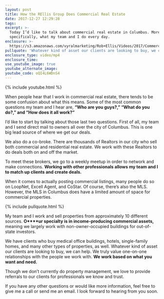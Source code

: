 ```yaml
---
layout: post
title: How the REllis Group Does Commercial Real Estate
date: 2017-12-27 12:29:28
tags:
excerpt: >-
  Today I’d like to talk about commercial real estate in Columbus. More
  specifically, what my team and I do every day.
enclosure: >-
  https://s3.amazonaws.com/vyralmarketing/Rob+Ellis/Videos/2017/Commercial+Real+Estate+-+Central+Ohio+Real+Estate+Agent.mp4
pullquote: 'Whatever kind of asset our clients are looking to buy, we can help'
enclosure_type: video/mp4
enclosure_time:
use_youtube_image: true
youtube_alternate_image:
youtube_code: oQI4L6WDnS4
---
```



{% include youtube.html %}

When people hear that I work in commercial real estate, there tends to be some confusion about what this means. Some of the most common questions my team and I hear are, **“Who are you guys?,” “What do you do?,” and “How does it all work?”**

I’d like to start by talking about those last two questions. First of all, my team and I send direct mail to owners all over the city of Columbus. This is one big lead source of where we get our deals.

We also do a co-broke. There are thousands of Realtors in our city who sell both commercial and residential real estate. We work with these Realtors to do deals both on and off the market.

To meet these brokers, we go to a weekly meetup in order to network and make connections. **Working with other professionals allows my team and I to match up clients and create deals.**

When it comes to actually posting commercial listings, many people do so on LoopNet, Excell Agent, and CoStar. Of course, there’s also the MLS. However, the MLS in Columbus does have a limited amount of space for commercial properties.

{% include pullquote.html %}

My team and I work and sell properties from approximately 10 different sources. **O****ur specialty is in income-producing commercial assets,** meaning we largely work with non-owner-occupied buildings for out-of-state investors.

We have clients who buy medical office buildings, hotels, single-family homes, and many other types of properties, as well. Whatever kind of asset our clients are looking to buy, we can help. We truly value one-on-one relationships with the people we work with. **We work based on what you want and need.**

Though we don’t currently do property management, we love to provide referrals to our clients for professionals we know and trust.

If you have any other questions or would like more information, feel free to give me a call or send me an email. I look forward to hearing from you soon.